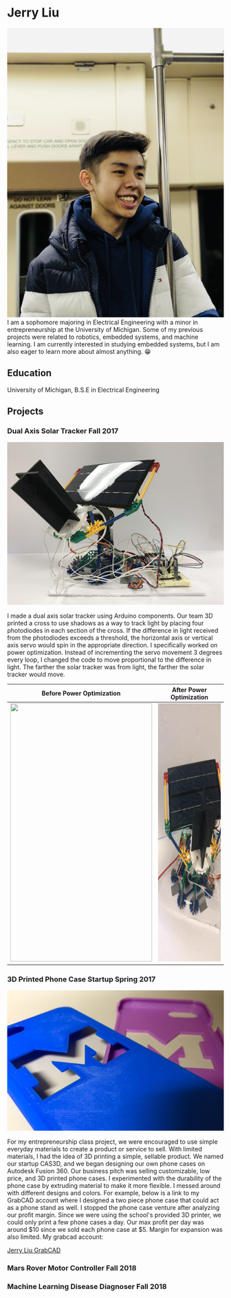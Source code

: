 # Jerry Liu
![Profile](jerry.jpg)
I am a sophomore majoring in Electrical Engineering with a minor in entrepreneurship at the University of Michigan. Some of my previous projects were related to robotics, embedded systems, and machine learning. I am currently interested in studying embedded systems, but I am also eager to learn more about almost anything. :grin:

## Education
University of Michigan, B.S.E in Electrical Engineering

## Projects
### Dual Axis Solar Tracker Fall 2017

![Solar Tracker](solartracker.jpg)

I made a dual axis solar tracker using Arduino components. Our team 3D printed a cross to use shadows as a way to track light by placing four photodiodes in each section of the cross. If the difference in light received from the photodiodes exceeds a threshold, the horizontal axis or vertical axis servo would spin in the appropriate direction. I specifically worked on power optimization. Instead of incrementing the servo movement 3 degrees every loop, I changed the code to move proportional to the difference in light. The farther the solar tracker was from light, the farther the solar tracker would move. 

| Before Power Optimization | After Power Optimization |
| --- | --- |
<img src="solartrackerbefore.gif" width=330 height=600> | <img src="solartrackerafter.gif" width=330 height=600>

### 3D Printed Phone Case Startup Spring 2017

![mcase](Mcase.jpg)

For my entrepreneurship class project, we were encouraged to use simple everyday materials to create a product or service to sell. With limited materials, I had the idea of 3D printing a simple, sellable product. We named our startup CAS3D, and we began designing our own phone cases on Autodesk Fusion 360. Our business pitch was selling customizable, low price, and 3D printed phone cases. I experimented with the durability of the phone case by extruding material to make it more flexible. I messed around with different designs and colors. For example, below is a link to my GrabCAD account where I designed a two piece phone case that could act as a phone stand as well. I stopped the phone case venture after analyzing our profit margin. Since we were using the school's provided 3D printer, we could only print a few phone cases a day. Our max profit per day was around $10 since we sold each phone case at $5. Margin for expansion was also limited. My grabcad account: 

[Jerry Liu GrabCAD](https://grabcad.com/jerry.liu-11)

### Mars Rover Motor Controller Fall 2018

### Machine Learning Disease Diagnoser Fall 2018
